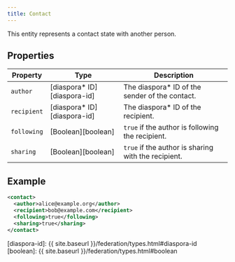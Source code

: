 ```yaml
---
title: Contact
---
```


This entity represents a contact state with another person.

## Properties

| Property    | Type                         | Description                                         |
| ----------- | ---------------------------- | --------------------------------------------------- |
| `author`    | [diaspora\* ID][diaspora-id] | The diaspora\* ID of the sender of the contact.     |
| `recipient` | [diaspora\* ID][diaspora-id] | The diaspora\* ID of the recipient.                 |
| `following` | [Boolean][boolean]           | `true` if the author is following the recipient.    |
| `sharing`   | [Boolean][boolean]           | `true` if the author is sharing with the recipient. |

## Example

~~~xml
<contact>
  <author>alice@example.org</author>
  <recipient>bob@example.com</recipient>
  <following>true</following>
  <sharing>true</sharing>
</contact>
~~~

[diaspora-id]: {{ site.baseurl }}/federation/types.html#diaspora-id
[boolean]: {{ site.baseurl }}/federation/types.html#boolean
